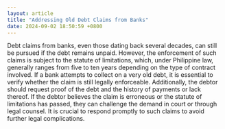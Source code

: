 ```yaml
---
layout: article
title: "Addressing Old Debt Claims from Banks"
date: 2024-09-02 18:50:59 +0800
---
```


<p>Debt claims from banks, even those dating back several decades, can still be pursued if the debt remains unpaid. However, the enforcement of such claims is subject to the statute of limitations, which, under Philippine law, generally ranges from five to ten years depending on the type of contract involved. If a bank attempts to collect on a very old debt, it is essential to verify whether the claim is still legally enforceable. Additionally, the debtor should request proof of the debt and the history of payments or lack thereof. If the debtor believes the claim is erroneous or the statute of limitations has passed, they can challenge the demand in court or through legal counsel. It is crucial to respond promptly to such claims to avoid further legal complications.</p>